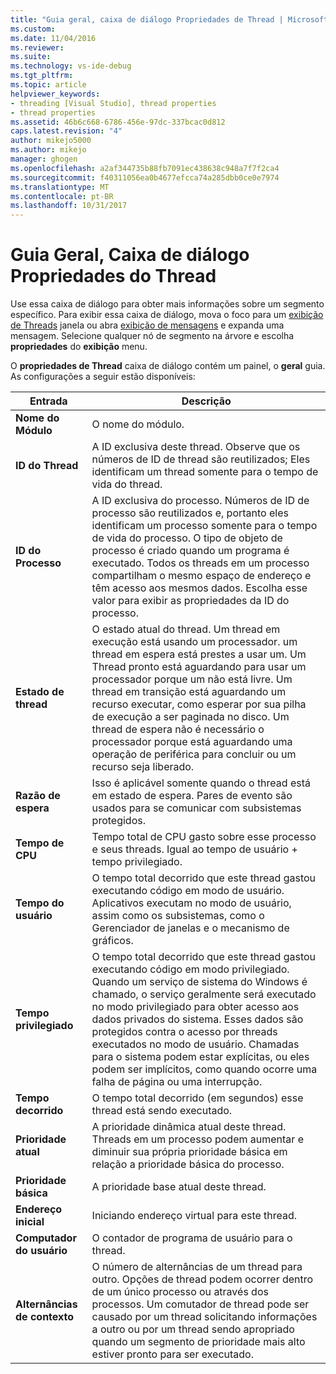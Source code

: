 ```yaml
---
title: "Guia geral, caixa de diálogo Propriedades de Thread | Microsoft Docs"
ms.custom: 
ms.date: 11/04/2016
ms.reviewer: 
ms.suite: 
ms.technology: vs-ide-debug
ms.tgt_pltfrm: 
ms.topic: article
helpviewer_keywords:
- threading [Visual Studio], thread properties
- thread properties
ms.assetid: 46b6c668-6786-456e-97dc-337bcac0d812
caps.latest.revision: "4"
author: mikejo5000
ms.author: mikejo
manager: ghogen
ms.openlocfilehash: a2af344735b88fb7091ec438638c948a7f7f2ca4
ms.sourcegitcommit: f40311056ea0b4677efcca74a285dbb0ce0e7974
ms.translationtype: MT
ms.contentlocale: pt-BR
ms.lasthandoff: 10/31/2017
---
```

# <a name="general-tab-thread-properties-dialog-box"></a>Guia Geral, Caixa de diálogo Propriedades do Thread
Use essa caixa de diálogo para obter mais informações sobre um segmento específico. Para exibir essa caixa de diálogo, mova o foco para um [exibição de Threads](../debugger/threads-view.md) janela ou abra [exibição de mensagens](../debugger/messages-view.md) e expanda uma mensagem. Selecione qualquer nó de segmento na árvore e escolha **propriedades** do **exibição** menu.  
  
 O **propriedades de Thread** caixa de diálogo contém um painel, o **geral** guia. As configurações a seguir estão disponíveis:  
  
|Entrada|Descrição|  
|-----------|-----------------|  
|**Nome do Módulo**|O nome do módulo.|  
|**ID do Thread**|A ID exclusiva deste thread. Observe que os números de ID de thread são reutilizados; Eles identificam um thread somente para o tempo de vida do thread.|  
|**ID do Processo**|A ID exclusiva do processo. Números de ID de processo são reutilizados e, portanto eles identificam um processo somente para o tempo de vida do processo. O tipo de objeto de processo é criado quando um programa é executado. Todos os threads em um processo compartilham o mesmo espaço de endereço e têm acesso aos mesmos dados. Escolha esse valor para exibir as propriedades da ID do processo.|  
|**Estado de thread**|O estado atual do thread. Um thread em execução está usando um processador. um thread em espera está prestes a usar um. Um Thread pronto está aguardando para usar um processador porque um não está livre. Um thread em transição está aguardando um recurso executar, como esperar por sua pilha de execução a ser paginada no disco. Um thread de espera não é necessário o processador porque está aguardando uma operação de periférica para concluir ou um recurso seja liberado.|  
|**Razão de espera**|Isso é aplicável somente quando o thread está em estado de espera. Pares de evento são usados para se comunicar com subsistemas protegidos.|  
|**Tempo de CPU**|Tempo total de CPU gasto sobre esse processo e seus threads. Igual ao tempo de usuário + tempo privilegiado.|  
|**Tempo do usuário**|O tempo total decorrido que este thread gastou executando código em modo de usuário. Aplicativos executam no modo de usuário, assim como os subsistemas, como o Gerenciador de janelas e o mecanismo de gráficos.|  
|**Tempo privilegiado**|O tempo total decorrido que este thread gastou executando código em modo privilegiado. Quando um serviço de sistema do Windows é chamado, o serviço geralmente será executado no modo privilegiado para obter acesso aos dados privados do sistema. Esses dados são protegidos contra o acesso por threads executados no modo de usuário. Chamadas para o sistema podem estar explícitas, ou eles podem ser implícitos, como quando ocorre uma falha de página ou uma interrupção.|  
|**Tempo decorrido**|O tempo total decorrido (em segundos) esse thread está sendo executado.|  
|**Prioridade atual**|A prioridade dinâmica atual deste thread. Threads em um processo podem aumentar e diminuir sua própria prioridade básica em relação a prioridade básica do processo.|  
|**Prioridade básica**|A prioridade base atual deste thread.|  
|**Endereço inicial**|Iniciando endereço virtual para este thread.|  
|**Computador do usuário**|O contador de programa de usuário para o thread.|  
|**Alternâncias de contexto**|O número de alternâncias de um thread para outro. Opções de thread podem ocorrer dentro de um único processo ou através dos processos. Um comutador de thread pode ser causado por um thread solicitando informações a outro ou por um thread sendo apropriado quando um segmento de prioridade mais alto estiver pronto para ser executado.|